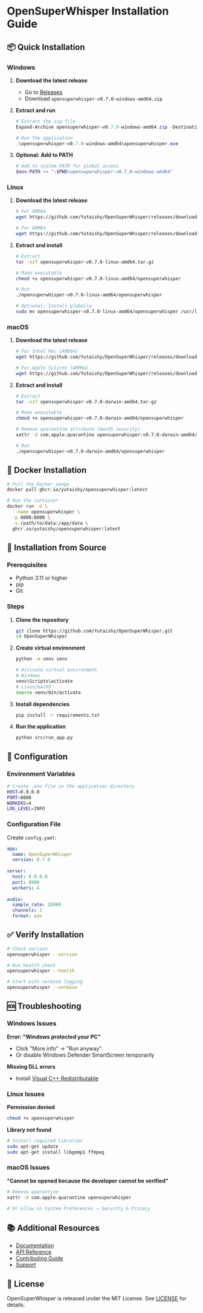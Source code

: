 # OpenSuperWhisper Installation Guide

## 📦 Quick Installation

### Windows

1. **Download the latest release**
   - Go to [Releases](https://github.com/Yutaishy/OpenSuperWhisper/releases/latest)
   - Download `opensuperwhisper-v0.7.0-windows-amd64.zip`

2. **Extract and run**
   ```powershell
   # Extract the zip file
   Expand-Archive opensuperwhisper-v0.7.0-windows-amd64.zip -DestinationPath .
   
   # Run the application
   .\opensuperwhisper-v0.7.0-windows-amd64\opensuperwhisper.exe
   ```

3. **Optional: Add to PATH**
   ```powershell
   # Add to system PATH for global access
   $env:PATH += ";$PWD\opensuperwhisper-v0.7.0-windows-amd64"
   ```

### Linux

1. **Download the latest release**
   ```bash
   # For AMD64
   wget https://github.com/Yutaishy/OpenSuperWhisper/releases/download/v0.7.0/opensuperwhisper-v0.7.0-linux-amd64.tar.gz
   
   # For ARM64
   wget https://github.com/Yutaishy/OpenSuperWhisper/releases/download/v0.7.0/opensuperwhisper-v0.7.0-linux-arm64.tar.gz
   ```

2. **Extract and install**
   ```bash
   # Extract
   tar -xzf opensuperwhisper-v0.7.0-linux-amd64.tar.gz
   
   # Make executable
   chmod +x opensuperwhisper-v0.7.0-linux-amd64/opensuperwhisper
   
   # Run
   ./opensuperwhisper-v0.7.0-linux-amd64/opensuperwhisper
   
   # Optional: Install globally
   sudo mv opensuperwhisper-v0.7.0-linux-amd64/opensuperwhisper /usr/local/bin/
   ```

### macOS

1. **Download the latest release**
   ```bash
   # For Intel Mac (AMD64)
   wget https://github.com/Yutaishy/OpenSuperWhisper/releases/download/v0.7.0/opensuperwhisper-v0.7.0-darwin-amd64.tar.gz
   
   # For Apple Silicon (ARM64)
   wget https://github.com/Yutaishy/OpenSuperWhisper/releases/download/v0.7.0/opensuperwhisper-v0.7.0-darwin-arm64.tar.gz
   ```

2. **Extract and install**
   ```bash
   # Extract
   tar -xzf opensuperwhisper-v0.7.0-darwin-amd64.tar.gz
   
   # Make executable
   chmod +x opensuperwhisper-v0.7.0-darwin-amd64/opensuperwhisper
   
   # Remove quarantine attribute (macOS security)
   xattr -d com.apple.quarantine opensuperwhisper-v0.7.0-darwin-amd64/opensuperwhisper
   
   # Run
   ./opensuperwhisper-v0.7.0-darwin-amd64/opensuperwhisper
   ```

## 🐳 Docker Installation

```bash
# Pull the Docker image
docker pull ghcr.io/yutaishy/opensuperwhisper:latest

# Run the container
docker run -d \
  --name opensuperwhisper \
  -p 8000:8000 \
  -v /path/to/data:/app/data \
  ghcr.io/yutaishy/opensuperwhisper:latest
```

## 🐍 Installation from Source

### Prerequisites
- Python 3.11 or higher
- pip
- Git

### Steps

1. **Clone the repository**
   ```bash
   git clone https://github.com/Yutaishy/OpenSuperWhisper.git
   cd OpenSuperWhisper
   ```

2. **Create virtual environment**
   ```bash
   python -m venv venv
   
   # Activate virtual environment
   # Windows
   venv\Scripts\activate
   # Linux/macOS
   source venv/bin/activate
   ```

3. **Install dependencies**
   ```bash
   pip install -r requirements.txt
   ```

4. **Run the application**
   ```bash
   python src/run_app.py
   ```

## 🔧 Configuration

### Environment Variables

```bash
# Create .env file in the application directory
HOST=0.0.0.0
PORT=8000
WORKERS=4
LOG_LEVEL=INFO
```

### Configuration File

Create `config.yaml`:
```yaml
app:
  name: OpenSuperWhisper
  version: 0.7.0
  
server:
  host: 0.0.0.0
  port: 8000
  workers: 4
  
audio:
  sample_rate: 16000
  channels: 1
  format: wav
```

## ✅ Verify Installation

```bash
# Check version
opensuperwhisper --version

# Run health check
opensuperwhisper --health

# Start with verbose logging
opensuperwhisper --verbose
```

## 🆘 Troubleshooting

### Windows Issues

**Error: "Windows protected your PC"**
- Click "More info" → "Run anyway"
- Or disable Windows Defender SmartScreen temporarily

**Missing DLL errors**
- Install [Visual C++ Redistributable](https://aka.ms/vs/17/release/vc_redist.x64.exe)

### Linux Issues

**Permission denied**
```bash
chmod +x opensuperwhisper
```

**Library not found**
```bash
# Install required libraries
sudo apt-get update
sudo apt-get install libgomp1 ffmpeg
```

### macOS Issues

**"Cannot be opened because the developer cannot be verified"**
```bash
# Remove quarantine
xattr -d com.apple.quarantine opensuperwhisper

# Or allow in System Preferences → Security & Privacy
```

## 📚 Additional Resources

- [Documentation](https://github.com/Yutaishy/OpenSuperWhisper/wiki)
- [API Reference](https://github.com/Yutaishy/OpenSuperWhisper/blob/main/docs/API.md)
- [Contributing Guide](https://github.com/Yutaishy/OpenSuperWhisper/blob/main/CONTRIBUTING.md)
- [Support](https://github.com/Yutaishy/OpenSuperWhisper/issues)

## 📄 License

OpenSuperWhisper is released under the MIT License. See [LICENSE](LICENSE) for details.
